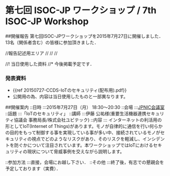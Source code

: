 # 第七回 ISOC-JP ワークショップ / 7th ISOC-JP Workshop
##開催報告
第七回ISOC-JPワークショップを2015年7月27日に開催しました．13名（関係者含む）の皆様に参加頂きました．

//報告記述用エリア
//
//
//

//! 当日使用した資料
//* 今後掲載予定です．
### 発表資料
*  {{ref 20150727-CCDS-IoTのセキュリティ(配布用).pdf}}
*  公開用の為、内容は当日使用したものと一部異なります。

##開催案内
::日時
:::2015年7月27日（月） 18:30〜20:30
::会場
:::[JPNIC会議室](https://www.nic.ad.jp/ja/profile/map.html)
::話題
:::「IoTのセキュリティ」
::講師
:::伊藤 公祐様(重要生活機器連携セキュリティ協議会 事務局長/株式会社ユビテック)
::内容
::: インターネットの利活用の形としてIoT(Internet of Things)があります。モノが自律的に通信を行い何らかの目的をもって制御する事を実現している事が多い中、接続されているモノがセキュリティの視点でどのようなリスクがあり、そのリスクを軽減し、インシデントを防ぐかについて注目されています。本ワークショップではIoTにおけるセキュリティの現状について脅威事例を交えながら説明します。

::参加方法
:::直接，会場にお越し下さい．
::その他
:::終了後，有志での懇親会を予定しております（実費）．
